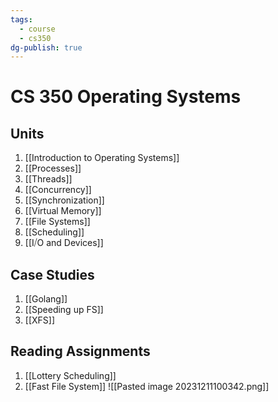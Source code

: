 ```yaml
---
tags:
  - course
  - cs350
dg-publish: true
---
```

# CS 350 Operating Systems
## Units
1. [[Introduction to Operating Systems]]
2. [[Processes]]
3. [[Threads]]
4. [[Concurrency]]
5. [[Synchronization]]
6. [[Virtual Memory]]
7. [[File Systems]]
8. [[Scheduling]]
9. [[I⧸O and Devices]]
## Case Studies
1. [[Golang]]
2. [[Speeding up FS]]
3. [[XFS]]
## Reading Assignments
1. [[Lottery Scheduling]]
2. [[Fast File System]]
![[Pasted image 20231211100342.png]]